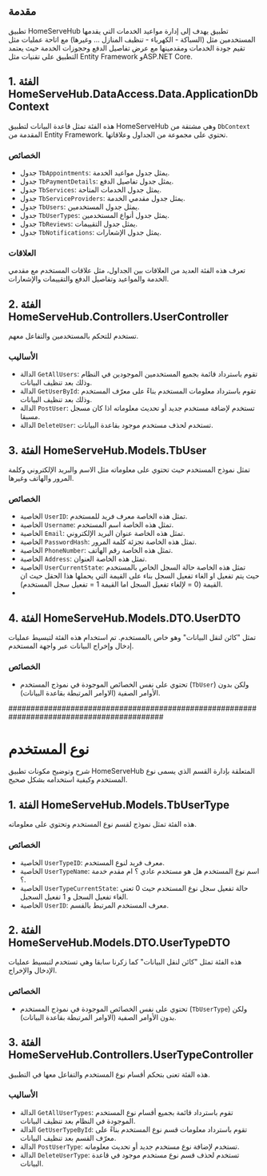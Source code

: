 ## مقدمة

تطبيق HomeServeHub  تطبيق يهدف إلى إدارة مواعيد الخدمات التي يقدمها المستخدمين مثل (السباكة - الكهرباء - تنظيف المنازل ... وغيرها) مع اتاحة عمليات مثل تقيم جودة الخدمات ومقدمينها مع عرض تفاصيل الدفع وحجوزات الخدمة حيث يعتمد التطبيق على تقنيات مثل Entity Framework وASP.NET Core.

## 1. الفئة HomeServeHub.DataAccess.Data.ApplicationDbContext

هذه الفئة تمثل قاعدة البيانات لتطبيق HomeServeHub وهي مشتقة من `DbContext` المقدمة من Entity Framework. تحتوي على مجموعة من الجداول وعلاقاتها.

### الخصائص
- جدول `TbAppointments`: يمثل جدول مواعيد الخدمة.
- جدول `TbPaymentDetails`: يمثل جدول تفاصيل الدفع.
- جدول `TbServices`: يمثل جدول الخدمات المتاحة.
- جدول `TbServiceProviders`: يمثل جدول مقدمي الخدمة.
- جدول `TbUsers`: يمثل جدول المستخدمين.
- جدول `TbUserTypes`: يمثل جدول أنواع المستخدمين.
- جدول `TbReviews`: يمثل جدول التقييمات.
- جدول `TbNotifications`: يمثل جدول الإشعارات.

### العلاقات

تعرف هذه الفئة العديد من العلاقات بين الجداول، مثل علاقات المستخدم مع مقدمي الخدمة والمواعيد وتفاصيل الدفع والتقييمات والإشعارات.

## 2. الفئة HomeServeHub.Controllers.UserController

تستخدم للتحكم بالمستخدمين والتفاعل معهم.

### الأساليب

- الدالة `GetAllUsers`: تقوم باسترداد قائمة بجميع المستخدمين الموجودين في النظام وذلك بعد تنظيف البيانات.
- الدالة `GetUserById`: تقوم باسترداد معلومات المستخدم بناءً على معرّف المستخدم وذلك بعد تنظيف البيانات.
- الدالة `PostUser`: تستخدم لإضافة مستخدم جديد أو تحديث معلوماته اذا كان مسجل مسبقا.
- الدالة `DeleteUser`: تستخدم لحذف مستخدم موجود بقاعدة البيانات.
## 3. الفئة HomeServeHub.Models.TbUser

 تمثل نموذج المستخدم حيث تحتوي على معلوماته مثل الاسم والبريد الإلكتروني وكلمة المرور والهاتف وغيرها.

### الخصائص

- الخاصية `UserID`: تمثل هذه الخاصة معرف فريد للمستخدم.
- الخاصية `Username`: تمثل هذه الخاصة اسم المستخدم.
- الخاصية `Email`: تمثل هذه الخاصة عنوان البريد الإلكتروني.
- الخاصية `PasswordHash`: تمثل هذه الخاصة تجزئة كلمة المرور.
- الخاصية `PhoneNumber`: تمثل هذه الخاصة رقم الهاتف.
- الخاصية `Address`: تمثل هذه الخاصة العنوان.
- الخاصية `UserCurrentState`: تمثل هذه الخاصة حالة السجل الخاص بالمستخدم حيث يتم تفعيل او الغاء تفعيل السجل بناء على القيمة التي يحملها هذا الحقل حيث ان القيمة (0 = لإلغاء تفعيل السجل اما القيمة 1 = تفعيل سجل المستخدم).
- 
## 4. الفئة HomeServeHub.Models.DTO.UserDTO

تمثل "كائن لنقل البيانات" وهو خاص بالمستخدم. تم استخدام هذه الفئة لتبسيط عمليات إدخال وإخراج البيانات عبر واجهة المستخدم.
### الخصائص

- تحتوي على نفس الخصائص الموجودة في نموذج المستخدم (`TbUser`) ولكن بدون الأوامر الصفية (الاوامر المرتبطة بقاعدة البيانات).

###########################################################################################
# نوع المستخدم

 شرح وتوضيح مكونات تطبيق HomeServeHub المتعلقة بإدارة القسم الذي يسمى نوع المستخدم وكيفية استخدامه بشكل صحيح.

## 1. الفئة HomeServeHub.Models.TbUserType

هذه الفئة تمثل نموذج لقسم نوع المستخدم وتحتوي على معلوماته.

### الخصائص

- الخاصية `UserTypeID`: معرف فريد لنوع المستخدم.
- الخاصية `UserTypeName`: اسم نوع المستخدم هل هو مستخدم عادي ؟ ام مقدم خدمة ؟.
- الخاصية `UserTypeCurrentState`: حالة تفعيل سجل نوع المستخدم حيث 0 تعني الغاء تفعيل السجل و 1 تفعيل السجيل.
- الخاصية `UserID`: معرف المستخدم المرتبط بالقسم.

## 2. الفئة HomeServeHub.Models.DTO.UserTypeDTO

هذه الفئة تمثل "كائن لنقل البيانات" كما زكرنا سابقا وهي تستخدم لتبسيط عمليات الإدخال والإخراج.

### الخصائص

- تحتوي على نفس الخصائص الموجودة في نموذج المستخدم (`TbUserType`) ولكن بدون الأوامر الصفية (الاوامر المرتبطة بقاعدة البيانات).

## 3. الفئة HomeServeHub.Controllers.UserTypeController

هذه الفئة تعنى بتحكم أقسام نوع المستخدم والتفاعل معها في التطبيق.

### الأساليب

- الدالة `GetAllUserTypes`: تقوم باسترداد قائمة بجميع أقسام نوع المستخدم الموجودة في النظام بعد تنظيف البيانات.
- الدالة `GetUserTypeById`: تقوم باسترداد معلومات قسم نوع المستخدم بناءً على معرّف القسم بعد تنظيف البيانات.
- الدالة `PostUserType`: تستخدم لإضافة  نوع مستخدم جديد أو تحديث معلوماته.
- الدالة `DeleteUserType`: تستخدم لحذف قسم نوع مستخدم موجود في قاعدة البيانات.








